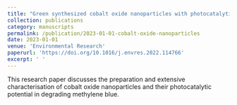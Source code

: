 ```yaml
---
title: "Green synthesized cobalt oxide nanoparticles with photocatalytic activity towards dye removal"
collection: publications
category: manuscripts
permalink: /publication/2023-01-01-cobalt-oxide-nanoparticles
date: 2023-01-01
venue: 'Environmental Research'
paperurl: 'https://doi.org/10.1016/j.envres.2022.114766'
excerpt: ' '
---
```

This research paper discusses the preparation and extensive characterisation of cobalt oxide nanoparticles and their photocatalytic potential in degrading methylene blue.
